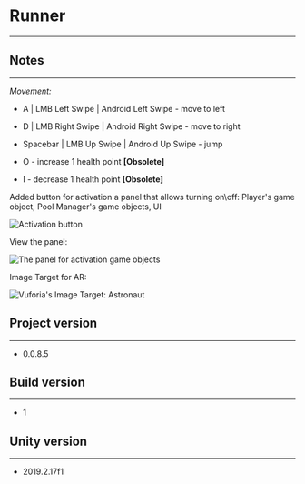 # **Runner**

---

## **Notes**

----

*Movement:*

- A | LMB Left Swipe | Android Left Swipe  - move to left

- D | LMB Right Swipe | Android Right Swipe  - move to right

- Spacebar | LMB Up Swipe | Android Up Swipe  - jump

- O - increase 1 health point **[Obsolete]**

- I - decrease 1 health point **[Obsolete]**

Added button for activation a panel that allows turning on\off: Player's game object, Pool Manager's game objects, UI

![Activation button](../AR/Images/image-20200111054341810.png)

View the panel:

![The panel for activation game objects](../AR/Images/image-20200111060031639.png)

Image Target for AR:

![Vuforia's Image Target: Astronaut](../AR/Images/Vuforia_ImageTarget_Astronaut.jpg)

## **Project version**

----

- 0.0.8.5


## **Build version**

----

- 1

## **Unity version**

----

- 2019.2.17f1

